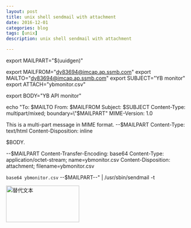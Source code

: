 ```yaml
---
layout: post
title: unix shell sendmail with attachment
date: 2016-12-01
categories: blog
tags: [unix]
description: unix shell sendmail with attachment

---
```



export MAILPART="$(uuidgen)"


export MAILFROM="dy83694@imcap.ap.ssmb.com"
export MAILTO="dy83694@imcap.ap.ssmb.com"
export SUBJECT="YB monitor"
export ATTACH="ybmonitor.csv"


export BODY="YB API monitor"


echo "To: $MAILTO
From: $MAILFROM
Subject: $SUBJECT
Content-Type: multipart/mixed; boundary=\"$MAILPART\"
MIME-Version: 1.0


This is a multi-part message in MIME format.
--$MAILPART
Content-Type: text/html
Content-Disposition: inline


<html><body>$BODY.</body></html>


--$MAILPART
Content-Transfer-Encoding: base64
Content-Type: application/octet-stream; name=ybmonitor.csv
Content-Disposition: attachment; filename=ybmonitor.csv


`base64 ybmonitor.csv`
--$MAILPART--" | /usr/sbin/sendmail -t


<img src="/assets/image/test.png" alt="替代文本" title="标题文本" width="200" height = "100" />

